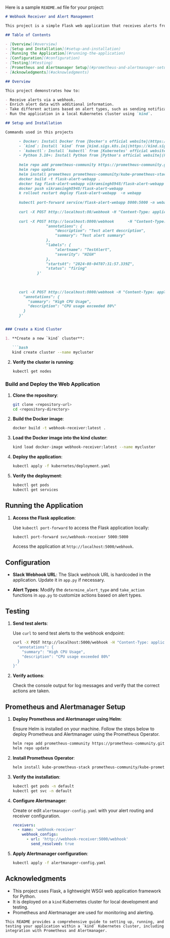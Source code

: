 Here is a sample `README.md` file for your project:

```markdown
# Webhook Receiver and Alert Management

This project is a simple Flask web application that receives alerts from Prometheus Alertmanager, enriches the alerts, and takes actions based on the alert type. It is designed to run on a `kind` Kubernetes cluster.

## Table of Contents

- [Overview](#overview)
- [Setup and Installation](#setup-and-installation)
- [Running the Application](#running-the-application)
- [Configuration](#configuration)
- [Testing](#testing)
- [Prometheus and Alertmanager Setup](#prometheus-and-alertmanager-setup)
- [Acknowledgments](#acknowledgments)

## Overview

This project demonstrates how to:

- Receive alerts via a webhook.
- Enrich alert data with additional information.
- Take different actions based on alert types, such as sending notifications to Slack or PagerDuty.
- Run the application in a local Kubernetes cluster using `kind`.

## Setup and Installation

Commands used in this projects

      - Docker: Install Docker from [Docker's official website](https://docs.docker.com/get-docker/).
      - `kind`: Install `kind` from [kind.sigs.k8s.io](https://kind.sigs.k8s.io/).
      - `kubectl`: Install `kubectl` from [Kubernetes' official website](https://kubernetes.io/docs/tasks/tools/).
      - Python 3.10+: Install Python from [Python's official website](https://www.python.org/downloads/).
      
      helm repo add prometheus-community https://prometheus-community.github.io/helm-charts
      helm repo update
      helm install prometheus prometheus-community/kube-prometheus-stack
      docker build -t flask-alert-webapp .
      docker tag flask-alert-webapp vikramsingh8948/flask-alert-webapp
      docker push vikramsingh8948/flask-alert-webapp
      k rollout restart deploy flask-alert-webapp  -n webapp
      
      kubectl port-forward service/flask-alert-webapp 8000:5000 -n webapp
      
      curl -X POST http://localhost:80/webhook -H "Content-Type: application/json" -d '{"annotations": {"summary": "Test Alert", "description": "This is a test alert."}}'
      
      curl -X POST http://localhost:8000/webhook      -H "Content-Type: application/json"      -d '{
                  "annotations": {
                      "description": "Test alert description",
                      "summary": "Test alert summary"
                  },
                  "labels": {
                      "alertname": "TestAlert",
                      "severity": "HIGH"
                  },
                  "startsAt": "2024-08-04T07:31:57.339Z",
                  "status": "firing"
              }'
      		
      
      
      curl -X POST http://localhost:8000/webhook -H "Content-Type: application/json" -d '{
        "annotations": {
          "summary": "High CPU Usage",
          "description": "CPU usage exceeded 80%"
        }
      }'


### Create a Kind Cluster

1. **Create a new `kind` cluster**:

   ```bash
   kind create cluster --name mycluster
   ```

2. **Verify the cluster is running**:

   ```bash
   kubectl get nodes
   ```

### Build and Deploy the Web Application

1. **Clone the repository**:

   ```bash
   git clone <repository-url>
   cd <repository-directory>
   ```

2. **Build the Docker image**:

   ```bash
   docker build -t webhook-receiver:latest .
   ```

3. **Load the Docker image into the kind cluster**:

   ```bash
   kind load docker-image webhook-receiver:latest --name mycluster
   ```

4. **Deploy the application**:

   ```bash
   kubectl apply -f kubernetes/deployment.yaml
   ```

5. **Verify the deployment**:

   ```bash
   kubectl get pods
   kubectl get services
   ```

## Running the Application

1. **Access the Flask application**:

   Use `kubectl port-forward` to access the Flask application locally:

   ```bash
   kubectl port-forward svc/webhook-receiver 5000:5000
   ```

   Access the application at `http://localhost:5000/webhook`.

## Configuration

- **Slack Webhook URL**: The Slack webhook URL is hardcoded in the application. Update it in `app.py` if necessary.

- **Alert Types**: Modify the `determine_alert_type` and `take_action` functions in `app.py` to customize actions based on alert types.

## Testing

1. **Send test alerts**:

   Use `curl` to send test alerts to the webhook endpoint:

   ```bash
   curl -X POST http://localhost:5000/webhook -H "Content-Type: application/json" -d '{
     "annotations": {
       "summary": "High CPU Usage",
       "description": "CPU usage exceeded 80%"
     }
   }'
   ```

2. **Verify actions**:

   Check the console output for log messages and verify that the correct actions are taken.

## Prometheus and Alertmanager Setup

1. **Deploy Prometheus and Alertmanager using Helm**:

   Ensure Helm is installed on your machine. Follow the steps below to deploy Prometheus and Alertmanager using the Prometheus Operator.

   ```bash
   helm repo add prometheus-community https://prometheus-community.github.io/helm-charts
   helm repo update
   ```

2. **Install Prometheus Operator**:

   ```bash
   helm install kube-prometheus-stack prometheus-community/kube-prometheus-stack
   ```

3. **Verify the installation**:

   ```bash
   kubectl get pods -n default
   kubectl get svc -n default
   ```

4. **Configure Alertmanager**:

   Create or edit `alertmanager-config.yaml` with your alert routing and receiver configuration.

   ```yaml
   receivers:
     - name: 'webhook-receiver'
       webhook_configs:
         - url: 'http://webhook-receiver:5000/webhook'
           send_resolved: true
   ```

5. **Apply Alertmanager configuration**:

   ```bash
   kubectl apply -f alertmanager-config.yaml
   ```

## Acknowledgments

- This project uses Flask, a lightweight WSGI web application framework for Python.
- It is deployed on a `kind` Kubernetes cluster for local development and testing.
- Prometheus and Alertmanager are used for monitoring and alerting.

```
This README provides a comprehensive guide to setting up, running, and testing your application within a `kind` Kubernetes cluster, including integration with Prometheus and Alertmanager.
